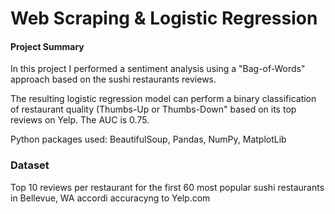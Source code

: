 # Web Scraping & Logistic Regression

#### Project Summary
In this project I performed a sentiment analysis using a "Bag-of-Words" approach based on the sushi restaurants reviews.

The resulting logistic regression model can perform a binary classification of restaurant quality (Thumbs-Up or Thumbs-Down" based on its top reviews on Yelp. The AUC is 0.75.

Python packages used: BeautifulSoup, Pandas, NumPy, MatplotLib

### Dataset
Top 10 reviews per restaurant for the first 60 most popular sushi restaurants in Bellevue, WA accordi accuracyng to Yelp.com
